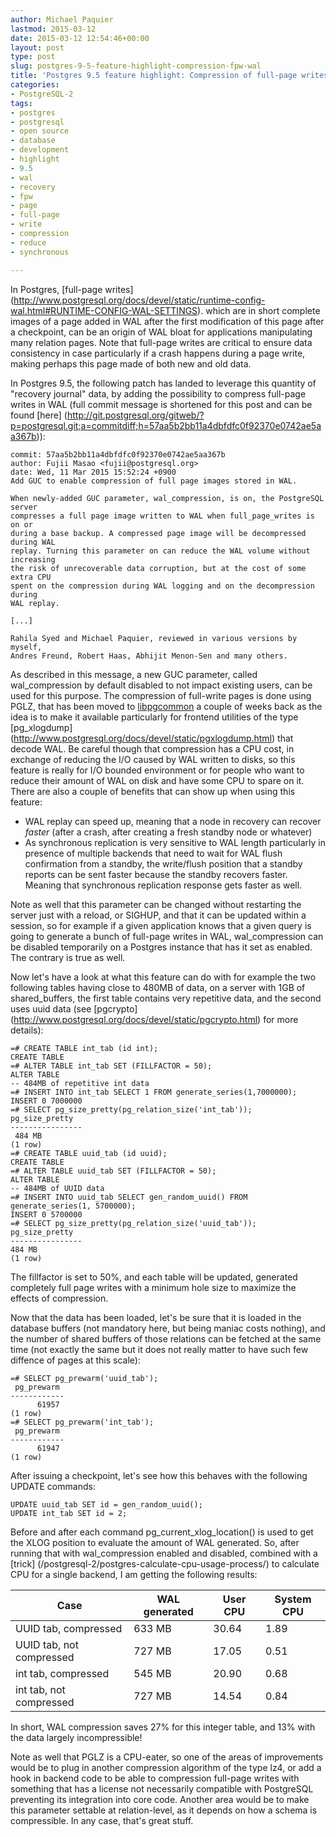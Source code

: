 ```yaml
---
author: Michael Paquier
lastmod: 2015-03-12
date: 2015-03-12 12:54:46+00:00
layout: post
type: post
slug: postgres-9-5-feature-highlight-compression-fpw-wal
title: 'Postgres 9.5 feature highlight: Compression of full-page writes in WAL'
categories:
- PostgreSQL-2
tags:
- postgres
- postgresql
- open source
- database
- development
- highlight
- 9.5
- wal
- recovery
- fpw
- page
- full-page
- write
- compression
- reduce
- synchronous

---
```


In Postgres, [full-page writes]
(http://www.postgresql.org/docs/devel/static/runtime-config-wal.html#RUNTIME-CONFIG-WAL-SETTINGS).
which are in short complete images of a page added in WAL after the first
modification of this page after a checkpoint, can be an origin of WAL
bloat for applications manipulating many relation pages. Note that
full-page writes are critical to ensure data consistency in case particularly
if a crash happens during a page write, making perhaps this page made of both
new and old data.

In Postgres 9.5, the following patch has landed to leverage this quantity of
"recovery journal" data, by adding the possibility to compress full-page writes
in WAL (full commit message is shortened for this post and can be found [here]
(http://git.postgresql.org/gitweb/?p=postgresql.git;a=commitdiff;h=57aa5b2bb11a4dbfdfc0f92370e0742ae5aa367b)):

    commit: 57aa5b2bb11a4dbfdfc0f92370e0742ae5aa367b
    author: Fujii Masao <fujii@postgresql.org>
    date: Wed, 11 Mar 2015 15:52:24 +0900
    Add GUC to enable compression of full page images stored in WAL.

    When newly-added GUC parameter, wal_compression, is on, the PostgreSQL server
    compresses a full page image written to WAL when full_page_writes is on or
    during a base backup. A compressed page image will be decompressed during WAL
    replay. Turning this parameter on can reduce the WAL volume without increasing
    the risk of unrecoverable data corruption, but at the cost of some extra CPU
    spent on the compression during WAL logging and on the decompression during
    WAL replay.

    [...]

    Rahila Syed and Michael Paquier, reviewed in various versions by myself,
    Andres Freund, Robert Haas, Abhijit Menon-Sen and many others.

As described in this message, a new GUC parameter, called wal\_compression
by default disabled to not impact existing users, can be used for this
purpose. The compression of full-write pages is done using PGLZ, that has been
moved to [libpgcommon](http://git.postgresql.org/gitweb/?p=postgresql.git;a=commitdiff;h=40bede5477bb5bce98ce9548841cb414634c26f7)
a couple of weeks back as the idea is to make it available particularly for
frontend utilities of the type [pg_xlogdump]
(http://www.postgresql.org/docs/devel/static/pgxlogdump.html) that decode
WAL. Be careful though that compression has a CPU cost, in exchange of
reducing the I/O caused by WAL written to disks, so this feature is really
for I/O bounded environment or for people who want to reduce their amount of
WAL on disk and have some CPU to spare on it. There are also a couple of
benefits that can show up when using this feature:

  * WAL replay can speed up, meaning that a node in recovery can recover
  *faster* (after a crash, after creating a fresh standby node or whatever)
  * As synchronous replication is very sensitive to WAL length particularly
  in presence of multiple backends that need to wait for WAL flush confirmation
  from a standby, the write/flush position that a standby reports can be sent
  faster because the standby recovers faster. Meaning that synchronous
  replication response gets faster as well.

Note as well that this parameter can be changed without restarting the server
just with a reload, or SIGHUP, and that it can be updated within a session,
so for example if a given application knows that a given query is going to
generate a bunch of full-page writes in WAL, wal\_compression can be disabled
temporarily on a Postgres instance that has it set as enabled. The contrary
is true as well.

Now let's have a look at what this feature can do with for example the two
following tables having close to 480MB of data, on a server with 1GB of
shared\_buffers, the first table contains very repetitive data, and the second
uses uuid data (see [pgcrypto]
(http://www.postgresql.org/docs/devel/static/pgcrypto.html) for more details):

    =# CREATE TABLE int_tab (id int);
    CREATE TABLE
    =# ALTER TABLE int_tab SET (FILLFACTOR = 50);
    ALTER TABLE
    -- 484MB of repetitive int data
    =# INSERT INTO int_tab SELECT 1 FROM generate_series(1,7000000);
    INSERT 0 7000000
    =# SELECT pg_size_pretty(pg_relation_size('int_tab'));
    pg_size_pretty
    ----------------
     484 MB
    (1 row)
    =# CREATE TABLE uuid_tab (id uuid);
    CREATE TABLE
    =# ALTER TABLE uuid_tab SET (FILLFACTOR = 50);
    ALTER TABLE
    -- 484MB of UUID data
    =# INSERT INTO uuid_tab SELECT gen_random_uuid() FROM generate_series(1, 5700000);
    INSERT 0 5700000
    =# SELECT pg_size_pretty(pg_relation_size('uuid_tab'));
    pg_size_pretty
    ----------------
    484 MB
    (1 row)

The fillfactor is set to 50%, and each table will be updated, generated
completely full page writes with a minimum hole size to maximize the effects
of compression.

Now that the data has been loaded, let's be sure that it is loaded in the
database buffers (not mandatory here, but being maniac costs nothing), and
the number of shared buffers of those relations can be fetched at the same
time (not exactly the same but it does not really matter to have such few
diffence of pages at this scale):

    =# SELECT pg_prewarm('uuid_tab');
     pg_prewarm
    ------------
          61957
    (1 row)
    =# SELECT pg_prewarm('int_tab');
     pg_prewarm
    ------------
          61947
    (1 row)

After issuing a checkpoint, let's see how this behaves with the following
UPDATE commands:

    UPDATE uuid_tab SET id = gen_random_uuid();
    UPDATE int_tab SET id = 2;

Before and after each command pg\_current\_xlog\_location() is used to get
the XLOG position to evaluate the amount of WAL generated. So, after running
that with wal\_compression enabled and disabled, combined with a [trick]
(/postgresql-2/postgres-calculate-cpu-usage-process/) to calculate CPU for
a single backend, I am getting the following results:

 Case                    | WAL generated | User CPU | System CPU
-------------------------|---------------|----------|-----------
UUID tab, compressed     |        633 MB | 30.64    | 1.89
UUID tab, not compressed |        727 MB | 17.05    | 0.51
int tab, compressed      |        545 MB | 20.90    | 0.68
int tab, not compressed  |        727 MB | 14.54    | 0.84

In short, WAL compression saves 27% for this integer table, and 13% with
the data largely incompressible!

Note as well that PGLZ is a CPU-eater, so one of the areas of improvements
would be to plug in another compression algorithm of the type lz4, or add
a hook in backend code to be able to compression full-page writes with
something that has a license not necessarily compatible with PostgreSQL
preventing its integration into core code. Another area would be to make
this parameter settable at relation-level, as it depends on how a schema is
compressible. In any case, that's great stuff.
